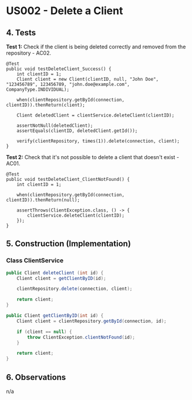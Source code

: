 # US002 - Delete a Client

## 4. Tests 

**Test 1:** Check if the client is being deleted correctly and removed from the repository - AC02.

    @Test
    public void testDeleteClient_Success() {
        int clientID = 1;
        Client client = new Client(clientID, null, "John Doe", "123456789", 123456789, "john.doe@example.com", CompanyType.INDIVIDUAL);

        when(clientRepository.getById(connection, clientID)).thenReturn(client);

        Client deletedClient = clientService.deleteClient(clientID);

        assertNotNull(deletedClient);
        assertEquals(clientID, deletedClient.getId());

        verify(clientRepository, times(1)).delete(connection, client);
    }
	

**Test 2:** Check that it's not possible to delete a client that doesn't exist - AC01.

    @Test
    public void testDeleteClient_ClientNotFound() {
        int clientID = 1;

        when(clientRepository.getById(connection, clientID)).thenReturn(null);

        assertThrows(ClientException.class, () -> {
            clientService.deleteClient(clientID);
        });
    }

## 5. Construction (Implementation)

### Class ClientService 

```java
public Client deleteClient (int id) {
    Client client = getClientByID(id);

    clientRepository.delete(connection, client);

    return client;
}
```
```java
public Client getClientByID(int id) {
    Client client = clientRepository.getById(connection, id);

    if (client == null) {
        throw ClientException.clientNotFound(id);
    }

    return client;
}
```

## 6. Observations

n/a